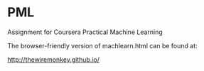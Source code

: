# PML
Assignment for Coursera Practical Machine Learning

The browser-friendly version of machlearn.html can be found at:

http://thewiremonkey.github.io/
